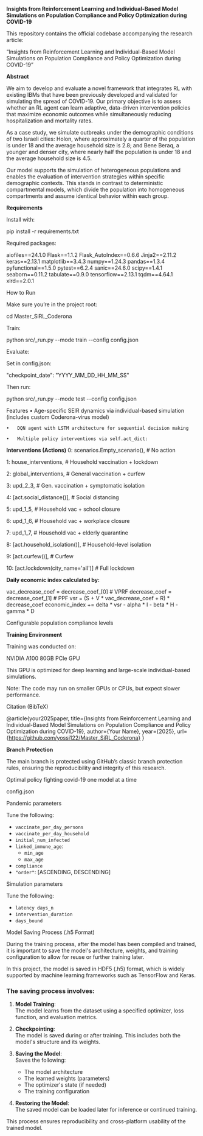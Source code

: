 **Insights from Reinforcement Learning and Individual-Based Model Simulations on Population Compliance and Policy Optimization during COVID-19**

This repository contains the official codebase accompanying the research article:

“Insights from Reinforcement Learning and Individual-Based Model Simulations on Population Compliance and Policy Optimization during COVID-19”

**Abstract**

We aim to develop and evaluate a novel framework that integrates RL with existing IBMs that have been previously developed and validated for simulating the spread of COVID-19.
Our primary objective is to assess whether an RL agent can learn adaptive, data-driven intervention policies that maximize economic outcomes while simultaneously reducing hospitalization and mortality rates.

As a case study, we simulate outbreaks under the demographic conditions of two Israeli cities:
Holon, where approximately a quarter of the population is under 18 and the average household size is 2.8; and
Bene Beraq, a younger and denser city, where nearly half the population is under 18 and the average household size is 4.5.

Our model supports the simulation of heterogeneous populations and enables the evaluation of intervention strategies within specific demographic contexts. This stands in contrast to deterministic compartmental models, which divide the population into homogeneous compartments and assume identical behavior within each group.

**Requirements**

Install with:

pip install -r requirements.txt

Required packages:

aiofiles==24.1.0
Flask==1.1.2
Flask_AutoIndex==0.6.6
Jinja2==2.11.2
keras==2.13.1
matplotlib==3.4.3
numpy==1.24.3
pandas==1.3.4
pyfunctional==1.5.0
pytest==6.2.4
sanic==24.6.0
scipy==1.4.1
seaborn==0.11.2
tabulate==0.9.0
tensorflow==2.13.1
tqdm==4.64.1
xlrd==2.0.1

How to Run

Make sure you’re in the project root:

cd Master_SiRL_Coderona

Train:

python src/_run.py --mode train --config config.json

Evaluate:

Set in config.json:

"checkpoint_date": "YYYY_MM_DD_HH_MM_SS"

Then run:

python src/_run.py --mode test --config config.json



Features
	•	Age-specific SEIR dynamics via individual-based simulation (includes custom Coderona-virus model)
 
	•	DQN agent with LSTM architecture for sequential decision making
 
	•	Multiple policy interventions via self.act_dict:

**Interventions (Actions)**
  0: scenarios.Empty_scenario(),          # No action
  
  1: house_interventions,                 # Household vaccination + lockdown
  
  2: global_interventions,                # General vaccination + curfew
  
  3: upd_2_3,                             # Gen. vaccination + symptomatic isolation
  
  4: [act.social_distance()],            # Social distancing
  
  5: upd_1_5,                             # Household vac + school closure
  
  6: upd_1_6,                             # Household vac + workplace closure
  
  7: upd_1_7,                             # Household vac + elderly quarantine
  
  8: [act.household_isolation()],        # Household-level isolation
  
  9: [act.curfew()],                      # Curfew
  
  10: [act.lockdown(city_name='all')]    # Full lockdown


**Daily economic index calculated by:**

vac_decrease_coef = decrease_coef_[0]  # VPRF
decrease_coef = decrease_coef_[1]      # PPF
vsr = (S + V * vac_decrease_coef + R) * decrease_coef
economic_index += delta * vsr - alpha * I - beta * H - gamma * D

Configurable population compliance levels



**Training Environment**

Training was conducted on:

NVIDIA A100 80GB PCIe GPU

This GPU is optimized for deep learning and large-scale individual-based simulations.

Note: The code may run on smaller GPUs or CPUs, but expect slower performance.


Citation (BibTeX)

@article{your2025paper,
  title={Insights from Reinforcement Learning and Individual-Based Model Simulations on Population Compliance and Policy Optimization during COVID-19},
  author={Your Name},
  year={2025},
  url={https://github.com/yossi122/Master_SiRL_Coderona}
}

**Branch Protection**

The main branch is protected using GitHub’s classic branch protection rules, ensuring the reproducibility and integrity of this research.

Optimal policy fighting covid-19 one model at a time

config.json

Pandemic parameters

Tune the following:
- `vaccinate_per_day_persons`
- `vaccinate_per_day_household`
- `initial_num_infected`
- `linked_immune_age`:
  - `min_age`
  - `max_age`
- `compliance`
- `"order"`: [ASCENDING, DESCENDING]

Simulation parameters

Tune the following:
- `latency days_n`
- `intervention_duration`
- `days_bound`

Model Saving Process (.h5 Format)

During the training process, after the model has been compiled and trained, it is important to save the model's architecture, weights, and training configuration to allow for reuse or further training later.

In this project, the model is saved in HDF5 (.h5) format, which is widely supported by machine learning frameworks such as TensorFlow and Keras.

### The saving process involves:

1. **Model Training**:  
   The model learns from the dataset using a specified optimizer, loss function, and evaluation metrics.

2. **Checkpointing**:  
   The model is saved during or after training. This includes both the model's structure and its weights.

3. **Saving the Model**:  
   Saves the following:
   - The model architecture
   - The learned weights (parameters)
   - The optimizer's state (if needed)
   - The training configuration

4. **Restoring the Model**:  
   The saved model can be loaded later for inference or continued training.

This process ensures reproducibility and cross-platform usability of the trained model.


